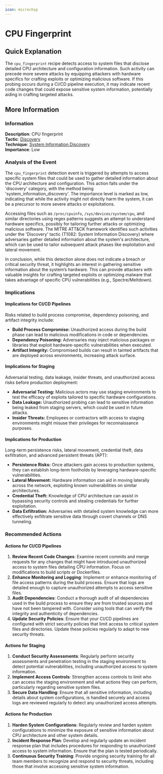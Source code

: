 ```yaml
---
icon: microchip
---
```


# CPU Fingerprint

## Quick Explanation

The `cpu_fingerprint` recipe detects access to system files that disclose detailed CPU architecture and configuration information. Such activity can precede more severe attacks by equipping attackers with hardware specifics for crafting exploits or optimizing malicious software. If this probing occurs during a CI/CD pipeline execution, it may indicate recent code changes that could expose sensitive system information, potentially aiding in crafting targeted attacks.

## More Information

### Information

**Description**: CPU fingerprint  
**Tactic**: [Discovery](../../mitre/tactics/TA0007.md)  
**Technique**: [System Information Discovery](../../mitre/techniques/T1082.md)  
**Importance**: Low

### Analysis of the Event

The `cpu_fingerprint` detection event is triggered by attempts to access specific system files that could be used to gather detailed information about the CPU architecture and configuration. This action falls under the 'discovery' category, with the method being 'system\_information\_discovery'. The importance level is marked as low, indicating that while the activity might not directly harm the system, it can be a precursor to more severe attacks or exploitations.

Accessing files such as `/proc/cpuinfo`, `/sys/devices/system/cpu`, and similar directories using regex patterns suggests an attempt to understand hardware specifics, possibly for tailoring further attacks or optimizing malicious software. The MITRE ATT\&CK framework identifies such activities under the 'Discovery' tactic (T1082: System Information Discovery) where adversaries gather detailed information about the system's architecture, which can be used to tailor subsequent attack phases like exploitation and lateral movement.

In conclusion, while this detection alone does not indicate a breach or critical security threat, it highlights an interest in gathering sensitive information about the system’s hardware. This can provide attackers with valuable insights for crafting targeted exploits or optimizing malware that takes advantage of specific CPU vulnerabilities (e.g., Spectre/Meltdown).

### Implications

#### Implications for CI/CD Pipelines

Risks related to build process compromise, dependency poisoning, and artifact integrity include:

* **Build Process Compromise:** Unauthorized access during the build phase can lead to malicious modifications in code or dependencies.
* **Dependency Poisoning:** Adversaries may inject malicious packages or libraries that exploit hardware-specific vulnerabilities when executed.
* **Artifact Integrity:** Compromised builds can result in tainted artifacts that are deployed across environments, increasing attack surface.

#### Implications for Staging

Adversarial testing, data leakage, insider threats, and unauthorized access risks before production deployment:

* **Adversarial Testing:** Malicious actors may use staging environments to test the efficacy of exploits tailored to specific hardware configurations.
* **Data Leakage:** Unauthorized probing can lead to sensitive information being leaked from staging servers, which could be used in future attacks.
* **Insider Threats:** Employees or contractors with access to staging environments might misuse their privileges for reconnaissance purposes.

#### Implications for Production

Long-term persistence risks, lateral movement, credential theft, data exfiltration, and advanced persistent threats (APT):

* **Persistence Risks:** Once attackers gain access to production systems, they can establish long-term footholds by leveraging hardware-specific vulnerabilities.
* **Lateral Movement:** Hardware information can aid in moving laterally across the network, exploiting known vulnerabilities on similar architectures.
* **Credential Theft:** Knowledge of CPU architecture can assist in bypassing security controls and stealing credentials for further exploitation.
* **Data Exfiltration:** Adversaries with detailed system knowledge can more effectively exfiltrate sensitive data through covert channels or DNS tunneling.

### Recommended Actions

#### Actions for CI/CD Pipelines

1. **Review Recent Code Changes**: Examine recent commits and merge requests for any changes that might have introduced unauthorized access to system files detailing CPU information. Focus on modifications to build scripts or Dockerfiles.
2. **Enhance Monitoring and Logging**: Implement or enhance monitoring of file access patterns during the build process. Ensure that logs are detailed enough to capture unauthorized attempts to access sensitive files.
3. **Audit Dependencies**: Conduct a thorough audit of all dependencies used in the build process to ensure they are from trusted sources and have not been tampered with. Consider using tools that can verify the integrity and authenticity of dependencies.
4. **Update Security Policies**: Ensure that your CI/CD pipelines are configured with strict security policies that limit access to critical system files and directories. Update these policies regularly to adapt to new security threats.

#### Actions for Staging

1. **Conduct Security Assessments**: Regularly perform security assessments and penetration testing in the staging environment to detect potential vulnerabilities, including unauthorized access to system information.
2. **Implement Access Controls**: Strengthen access controls to limit who can access the staging environment and what actions they can perform, particularly regarding sensitive system files.
3. **Secure Data Handling**: Ensure that all sensitive information, including details about system configurations, is handled securely and access logs are reviewed regularly to detect any unauthorized access attempts.

#### Actions for Production

1. **Harden System Configurations**: Regularly review and harden system configurations to minimize the exposure of sensitive information about CPU architecture and other system details.
2. **Incident Response Plan**: Develop and regularly update an incident response plan that includes procedures for responding to unauthorized access to system information. Ensure that the plan is tested periodically.
3. **Continuous Security Training**: Provide ongoing security training for all team members to recognize and respond to security threats, including those that involve accessing sensitive system information.
